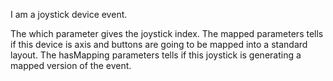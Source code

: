 I am a joystick device event.

The which parameter gives the joystick index.
The  mapped  parameters tells if this device is axis and buttons are going to be mapped into a standard layout.
The hasMapping parameters tells if this joystick is generating a mapped version of the event.